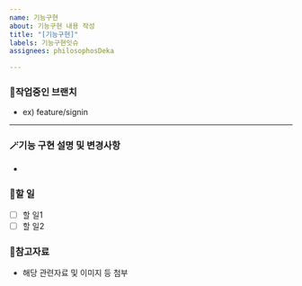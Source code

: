 ```yaml
---
name: 기능구현
about: 기능구현 내용 작성
title: "[기능구현]"
labels: 기능구현잇슈
assignees: philosophosDeka

---
```


### 🌿작업중인 브랜치
- ex) feature/signin

---

### 🪄기능 구현 설명 및 변경사항
- 

### 📑할 일
- [ ] 할 일1
- [ ] 할 일2

### 📂참고자료
- 해당 관련자료 및 이미지 등 첨부
